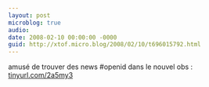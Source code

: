 ```yaml
---
layout: post
microblog: true
audio: 
date: 2008-02-10 00:00:00 -0000
guid: http://xtof.micro.blog/2008/02/10/t696015792.html
---
```

amusé de trouver des news #openid dans le nouvel obs : [tinyurl.com/2a5my3](http://tinyurl.com/2a5my3)
